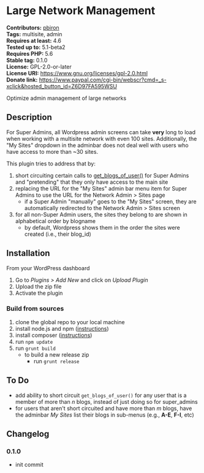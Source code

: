 # Large Network Management #

**Contributors:** [pbiron](https://profiles.wordpress.org/pbiron)  
**Tags:** multisite, admin  
**Requires at least:** 4.6  
**Tested up to:** 5.1-beta2  
**Requires PHP:** 5.6  
**Stable tag:** 0.1.0  
**License:** GPL-2.0-or-later  
**License URI:** https://www.gnu.org/licenses/gpl-2.0.html  
**Donate link:** https://www.paypal.com/cgi-bin/webscr?cmd=_s-xclick&hosted_button_id=Z6D97FA595WSU  

Optimize admin management of large networks

## Description ##

For Super Admins, all Wordpress admin screens can take **very** long to load when working with a multisite network with even 100 sites.  Additionally, the "My Sites" dropdown in the adminbar does not deal well with users who have access to more than ~30 sites.

This plugin tries to address that by:

1. short circuiting certain calls to [get_blogs_of_user()](https://developer.wordpress.org/reference/functions/get_blogs_of_user/) for Super Admins and "pretending" that they only have access to the main site
2. replacing the URL for the "My Sites" admin bar menu item for Super Admins to use the URL for the Network Admin > Sites page
    * if a Super Admin "manually" goes to the "My Sites" screen, they are automatically redirected to the Network Admin > Sites screen
3. for all non-Super Admin users, the sites they belong to are shown in alphabetical order by blogname
    * by default, Wordpress shows them in the order the sites were created (i.e., their blog_id)

## Installation ##

From your WordPress dashboard

1. Go to _Plugins > Add New_ and click on _Upload Plugin_
2. Upload the zip file
3. Activate the plugin

### Build from sources ###

1. clone the global repo to your local machine
2. install node.js and npm ([instructions](https://docs.npmjs.com/downloading-and-installing-node-js-and-npm))
3. install composer ([instructions](https://getcomposer.org/download/))
4. run `npm update`
5. run `grunt build`
    * to build a new release zip
        * run `grunt release`

## To Do ##

* add ability to short circuit `get_blogs_of_user()` for any user that is a member of more than _n_ blogs, instead of just doing so for super_admins
* for users that aren't short circuited and have more than _m_ blogs, have the adminbar _My Sites_ list their blogs in sub-menus (e.g., **A-E**, **F-I**, etc)

## Changelog ##

### 0.1.0 ###

* init commit
